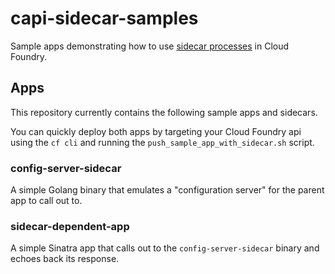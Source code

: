 # capi-sidecar-samples

Sample apps demonstrating how to use [sidecar processes](http://v3-apidocs.cloudfoundry.org/version/release-candidate/#sidecars) in Cloud Foundry.

## Apps
This repository currently contains the following sample apps and sidecars.

You can quickly deploy both apps by targeting your Cloud Foundry api using the `cf cli` and running the `push_sample_app_with_sidecar.sh` script.

### config-server-sidecar
A simple Golang binary that emulates a "configuration server" for the parent app to call out to.

### sidecar-dependent-app
A simple Sinatra app that calls out to the `config-server-sidecar` binary and echoes back its response.
